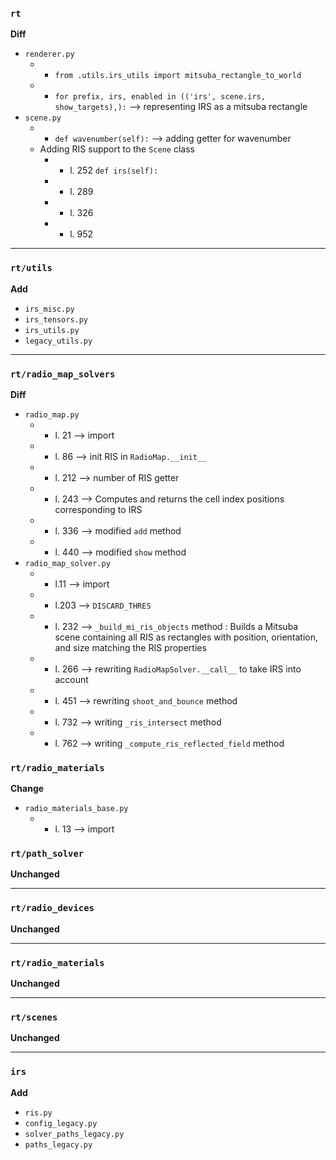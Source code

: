 ### `rt`
**Diff**
- `renderer.py`
	- + `from .utils.irs_utils import mitsuba_rectangle_to_world`
	- + `for prefix, irs, enabled in (('irs', scene.irs, show_targets),):` --> representing IRS as a mitsuba rectangle
- `scene.py`
	- + `def wavenumber(self):` --> adding getter for wavenumber
	- Adding RIS support to the `Scene` class
		- + l. 252 `def irs(self):`
		- + l. 289 
		- + l. 326
		- + l. 952
---
### `rt/utils`
**Add**
- `irs_misc.py`
- `irs_tensors.py`
- `irs_utils.py`
- `legacy_utils.py`
---
### `rt/radio_map_solvers`
**Diff**
- `radio_map.py`
	- + l. 21 --> import
	- + l. 86 --> init RIS in `RadioMap.__init__`
	- + l. 212 --> number of RIS getter
	- + l. 243 --> Computes and returns the cell index positions corresponding to IRS
	- + l. 336 --> modified `add` method
	- + l. 440 --> modified `show` method
- `radio_map_solver.py`
	- + l.11 --> import
	- + l.203 --> `DISCARD_THRES`
	- + l. 232 --> `_build_mi_ris_objects` method : Builds a Mitsuba scene containing all RIS as rectangles with position, orientation, and size matching the RIS properties
	- + l. 266 --> rewriting `RadioMapSolver.__call__` to take IRS into account
	- + l. 451 --> rewriting `shoot_and_bounce` method
	- + l. 732 --> writing `_ris_intersect` method
	- + l. 762 --> writing `_compute_ris_reflected_field` method

### `rt/radio_materials`
**Change**
- `radio_materials_base.py`
	- + l. 13 --> import

### `rt/path_solver`
**Unchanged**

---
### `rt/radio_devices`
**Unchanged**

---
### `rt/radio_materials`
**Unchanged**

---
### `rt/scenes`
**Unchanged**

---
### `irs`
**Add**
- `ris.py`
- `config_legacy.py`
- `solver_paths_legacy.py`
- `paths_legacy.py`


